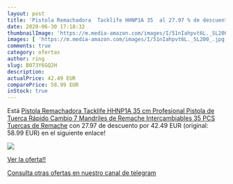 ```yaml
---
layout: post
title: 'Pistola Remachadora  Tacklife HHNP1A 35  al 27.97 % de descuento'
date: 2020-06-30 17:18:32
thumbnailImage: 'https://m.media-amazon.com/images/I/51nIahpvt6L._SL200_.jpg'
images: [ 'https://m.media-amazon.com/images/I/51nIahpvt6L._SL200_.jpg' ]
comments: true
category: ofertas
author: ring
slug: B073Y6GQ2H
description:
actualPrice: 42.49 EUR
comparePrice: 58.99 EUR
inStock: true
---
```


Está [Pistola Remachadora  Tacklife HHNP1A 35 cm Profesional Pistola de Tuerca  Rápido Cambio  7 Mandriles de Remache Intercambiables  35 PCS Tuercas de Remache](https://www.amazon.com/dp/B073Y6GQ2H/?tag=redken08-20) con 27.97 de descuento por 42.49 EUR (original: 58.99 EUR) en el siguiente enlace!

[![](https://m.media-amazon.com/images/I/51nIahpvt6L._SL200_.jpg)](https://www.amazon.com/dp/B073Y6GQ2H/?tag=redken08-20)

[Ver la oferta!!](https://www.amazon.com/dp/B073Y6GQ2H/?tag=redken08-20)

[Consulta otras ofertas en nuestro canal de telegram](https://t.me/s/ofertas25)
